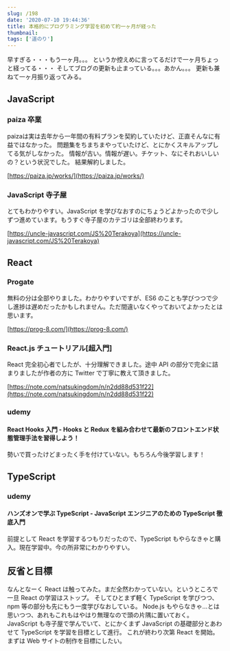 ```yaml
---
slug: /198
date: '2020-07-10 19:44:36'
title: 本格的にプログラミング学習を初めて約一ヶ月が経った
thumbnail:
tags: ['道のり']
---
```

早すぎる・・・もう一ヶ月。。。
というか控えめに言ってるだけで一ヶ月ちょっと経ってる・・・
そしてブログの更新も止まっている。。。あかん。。。
更新も兼ねて一ヶ月振り返ってみる。

## JavaScript

### paiza 卒業

paizaは実は去年から一年間の有料プランを契約していたけど、正直そんなに有益ではなかった。
問題集をちまちまやっていたけど、とにかくスキルアップしてる気がしなかった。
情報が古い。情報が遅い。チケット、なにそれおいしいの？という状況でした。
結果解約しました。

[https://paiza.jp/works/](https://paiza.jp/works/)
### JavaScript 寺子屋

とてもわかりやすい。JavaScript を学びなおすのにちょうどよかったので少しずつ進めています。もうすぐ寺子屋のカテゴリは全部終わります。

[https://uncle-javascript.com/JS%20Terakoya](https://uncle-javascript.com/JS%20Terakoya)
## React

### Progate

無料の分は全部やりました。わかりやすいですが、ES6 のことも学びつつで少し進捗は遅めだったかもしれません。ただ間違いなくやっておいてよかったとは思います。

[https://prog-8.com/](https://prog-8.com/)
### React.js チュートリアル[超入門]

React 完全初心者でしたが、十分理解できました。途中 API の部分で完全に詰まりましたが作者の方に Twitter で丁寧に教えて頂きました。

[https://note.com/natsukingdom/n/n2dd88d531f22](https://note.com/natsukingdom/n/n2dd88d531f22)
### udemy

#### React Hooks 入門 - Hooks と Redux を組み合わせて最新のフロントエンド状態管理手法を習得しよう！

勢いで買ったけどまったく手を付けていない。もちろん今後学習します！

## TypeScript

### udemy

#### ハンズオンで学ぶ TypeScript - JavaScript エンジニアのための TypeScript 徹底入門

前提として React を学習するつもりだったので、TypeScript もやらなきゃと購入。現在学習中。今の所非常にわかりやすい。

## 反省と目標

なんとなーく React は触ってみた。まだ全然わかっていない。というところで一旦 React の学習はストップ。
そしてひとまず軽く TypeScript を学びつつ、npm 等の部分も先にもう一度学びなおしている。
Node.js もやらなきゃ…とは思いつつ、あれもこれもはやはり無理なので頭の片隅に置いておく。
JavaScript も寺子屋で学んでいて、とにかくまず JavaScript の基礎部分とあわせて TypeScript を学習を目標として進行。
これが終わり次第 React を開始。まずは Web サイトの制作を目標にしたい。
